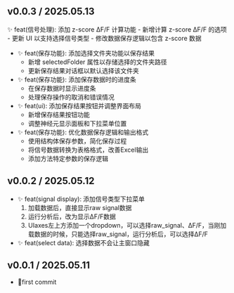 ## v0.0.3 / 2025.05.13
✨ feat(信号处理): 添加 z-score ΔF/F 计算功能
    - 新增计算 z-score ΔF/F 的选项
    - 更新 UI 以支持选择信号类型
    - 修改数据保存逻辑以包含 z-score 数据
- ✨ feat(保存功能): 添加选择文件夹功能以保存结果
  - 新增 selectedFolder 属性以存储选择的文件夹路径
  - 更新保存结果对话框以默认选择该文件夹
- ✨ feat(保存功能): 添加保存数据时的进度条
  - 在保存数据时显示进度条
  - 处理保存操作的取消和错误情况
- ✨ feat(ui): 添加保存结果按钮并调整界面布局
  - 新增保存结果按钮功能
  - 调整神经元显示面板和下拉菜单位置
- ✨ feat(保存功能): 优化数据保存逻辑和输出格式
  - 使用结构体保存参数，简化保存过程
  - 将信号数据转换为表格格式，改善Excel输出
  - 添加方法特定参数的保存逻辑

## v0.0.2 / 2025.05.12
- ✨ feat(signal display): 添加信号类型下拉菜单
    1. 加载数据后，直接显示raw signal数据
    2. 运行分析后，改为显示ΔF/F数据
    3. UIaxes左上方添加一个dropdown，可以选择raw_signal、ΔF/F，当刚加载数据的时候，只能选择raw_signal，运行分析后，可以选择ΔF/F
- ✨ feat(select data): 选择数据不会让主窗口隐藏

## v0.0.1 / 2025.05.11

- 🎉first commit
